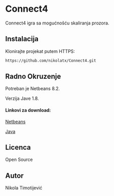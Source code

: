 # Connect4

Connect4 igra sa mogućnošću skaliranja prozora.


## Instalacija

Klonirajte projekat putem HTTPS:

```bash
https://github.com/nikolatx/Connect4.git
```


## Radno Okruzenje 

Potreban je Netbeans 8.2.

Verzija Jave 1.8.


#### Linkovi za download:

[Netbeans](https://netbeans.org/downloads/8.2/)

[Java](https://www.oracle.com/technetwork/java/javase/downloads/jdk8-downloads-2133151.html)


## Licenca

Open Source

## Autor

Nikola Timotijević

